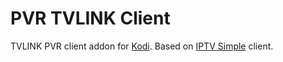 # PVR TVLINK Client

TVLINK PVR client addon for [Kodi](https://kodi.tv). Based on [IPTV Simple](https://github.com/kodi-pvr/pvr.iptvsimple) client.
